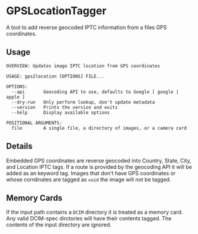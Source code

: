 # GPSLocationTagger

A tool to add reverse geocoded IPTC information from a files GPS coordinates. 

## Usage

```
OVERVIEW: Updates image IPTC location from GPS coordinates

USAGE: gps2location [OPTIONS] FILE...

OPTIONS:
  --api       Geocoding API to use, defaults to Google [ google | apple ]
  --dry-run   Only perform lookup, don't update metadata
  --version   Prints the version and exits
  --help      Display available options

POSITIONAL ARGUMENTS:
  file        A single file, a directory of images, or a camera card
```

## Details

Embedded GPS coordinates are reverse geocoded into Country, State, City, and Location IPTC tags. If a route is provided by the geocoding API it will be added as an keyword tag. Images that don't have GPS coordinates or whose corrdinates are tagged as `void` the image will not be tagged. 

## Memory Cards

If the input path contains a `DCIM` directory it is treated as a memory card.  Any valid DCIM-spec dirctories will have their contents tagged. The contents of the input directory are ignored. 